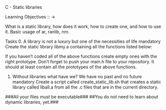 C - Static libraries



Learning Objectives :: ->

What is a static library, how does it work, how to create one, and how to use it.
Basic usage of ar, ranlib, nm.



Tasks
0. A library is not a luxury but one of the necessities of life
mandatory
Create the static library libmy.a containing all the functions listed below:

If you haven’t coded all of the above functions create empty ones with the right prototype.
Don’t forget to push your main.h file to your repository. It should at least contain all the prototypes of the above functions.



1. Without libraries what have we? We have no past and no future
mandatory
Create a script called create_static_lib.sh that creates a static library called liball.a from all the .c files that are in the current directory.





###All your files must be executable###
##You do not need to learn about dynamic libraries, yet.###
